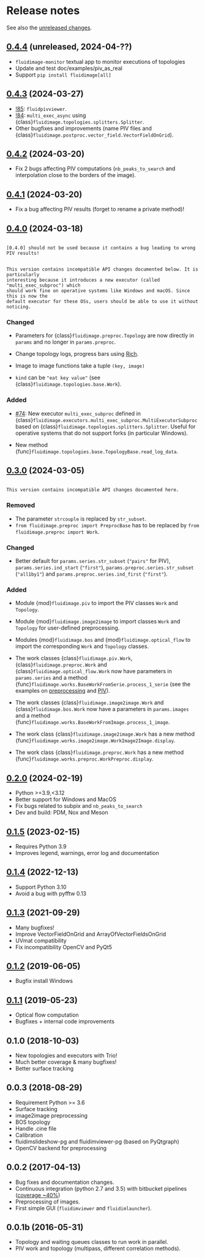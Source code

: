 # Release notes

See also the
[unreleased changes](https://foss.heptapod.net/fluiddyn/fluidimage/-/compare/0.4.3...branch%2Fdefault).

## [0.4.4] (unreleased, 2024-04-??)

- `fluidimage-monitor` textual app to monitor executions of topologies
- Update and test doc/examples/piv_as_real
- Support `pip install fluidimage[all]`

## [0.4.3] (2024-03-27)

- [!85](https://foss.heptapod.net/fluiddyn/fluidimage/-/merge_requests/85): `fluidpivviewer`.
- [!84](https://foss.heptapod.net/fluiddyn/fluidimage/-/merge_requests/84): `multi_exec_async`
  using {class}`fluidimage.topologies.splitters.Splitter`.
- Other bugfixes and improvements (name PIV files and
  {class}`fluidimage.postproc.vector_field.VectorFieldOnGrid`).

## [0.4.2] (2024-03-20)

- Fix 2 bugs affecting PIV computations (`nb_peaks_to_search` and interpolation
  close to the borders of the image).

## [0.4.1] (2024-03-20)

- Fix a bug affecting PIV results (forget to rename a private method)!

## [0.4.0] (2024-03-18)

```{danger}

[0.4.0] should not be used because it contains a bug leading to wrong PIV results!

```

```{warning}

This version contains incompatible API changes documented below. It is particularly
interesting because it introduces a new executor (called "multi_exec_subproc") which
should work fine on operative systems like Windows and macOS. Since this is now the
default executor for these OSs, users should be able to use it without noticing.

```

### Changed

- Parameters for {class}`fluidimage.preproc.Topology` are now directly in `params` and no
  longer in `params.preproc`.

- Change topology logs, progress bars using [Rich](https://rich.readthedocs.io).

- Image to image functions take a tuple `(key, image)`

- `kind` can be `"eat key value"` (see {class}`fluidimage.topologies.base.Work`).

### Added

- [#74](https://foss.heptapod.net/fluiddyn/fluidimage/-/merge_requests/74): New executor
  `multi_exec_subproc` defined in
  {class}`fluidimage.executors.multi_exec_subproc.MultiExecutorSubproc` based on
  {class}`fluidimage.topologies.splitters.Splitter`. Useful for operative systems that do
  not support forks (in particular Windows).

- New method {func}`fluidimage.topologies.base.TopologyBase.read_log_data`.

## [0.3.0] (2024-03-05)

```{warning}

This version contains incompatible API changes documented here.

```

### Removed

- The parameter `strcouple` is replaced by `str_subset`.
- `from fluidimage.preproc import PreprocBase` has to be replaced by
  `from fluidimage.preproc import Work`.

### Changed

- Better default for `params.series.str_subset` (`"pairs"` for PIV),
  `params.series.ind_start` (`"first"`), `params.preproc.series.str_subset` (`"all1by1"`)
  and `params.preproc.series.ind_first` (`"first"`).

### Added

- Module {mod}`fluidimage.piv` to import the PIV classes `Work` and `Topology`.

- Module {mod}`fluidimage.image2image` to import classes `Work` and `Topology` for
  user-defined preprocessing.

- Modules {mod}`fluidimage.bos` and {mod}`fluidimage.optical_flow` to import the
  corresponding `Work` and `Topology` classes.

- The work classes {class}`fluidimage.piv.Work`, {class}`fluidimage.preproc.Work` and
  {class}`fluidimage.optical_flow.Work` now have parameters in `params.series` and a
  method {func}`fluidimage.works.BaseWorkFromSerie.process_1_serie` (see the examples on
  [preprocessing](./examples/preproc.md) and [PIV](./examples/piv_try_params.md)).

- The work classes {class}`fluidimage.image2image.Work` and {class}`fluidimage.bos.Work`
  now have a parameters in `params.images` and a method
  {func}`fluidimage.works.BaseWorkFromImage.process_1_image`.

- The work class {class}`fluidimage.image2image.Work` has a new method
  {func}`fluidimage.works.image2image.WorkImage2Image.display`.

- The work class {class}`fluidimage.preproc.Work` has a new method
  {func}`fluidimage.works.preproc.WorkPreproc.display`.

## [0.2.0] (2024-02-19)

- Python >=3.9,\<3.12
- Better support for Windows and MacOS
- Fix bugs related to subpix and `nb_peaks_to_search`
- Dev and build: PDM, Nox and Meson

## [0.1.5] (2023-02-15)

- Requires Python 3.9
- Improves legend, warnings, error log and documentation

## [0.1.4] (2022-12-13)

- Support Python 3.10
- Avoid a bug with pyfftw 0.13

## [0.1.3] (2021-09-29)

- Many bugfixes!
- Improve VectorFieldOnGrid and ArrayOfVectorFieldsOnGrid
- UVmat compatibility
- Fix incompatibility OpenCV and PyQt5

## [0.1.2] (2019-06-05)

- Bugfix install Windows

## [0.1.1] (2019-05-23)

- Optical flow computation
- Bugfixes + internal code improvements

## 0.1.0 (2018-10-03)

- New topologies and executors with Trio!
- Much better coverage & many bugfixes!
- Better surface tracking

## 0.0.3 (2018-08-29)

- Requirement Python >= 3.6
- Surface tracking
- image2image preprocessing
- BOS topology
- Handle .cine file
- Calibration
- fluidimslideshow-pg and fluidimviewer-pg (based on PyQtgraph)
- OpenCV backend for preprocessing

## 0.0.2 (2017-04-13)

- Bug fixes and documentation changes.
- Continuous integration (python 2.7 and 3.5) with bitbucket pipelines
  ([coverage ~40%](https://codecov.io/gh/fluiddyn/fluidimage))
- Preprocessing of images.
- First simple GUI (`fluidimviewer` and `fluidimlauncher`).

## 0.0.1b (2016-05-31)

- Topology and waiting queues classes to run work in parallel.
- PIV work and topology (multipass, different correlation methods).

[0.1.1]: https://foss.heptapod.net/fluiddyn/fluidimage/-/compare/0.1.0...0.1.1
[0.1.2]: https://foss.heptapod.net/fluiddyn/fluidimage/-/compare/0.1.1...0.1.2
[0.1.3]: https://foss.heptapod.net/fluiddyn/fluidimage/-/compare/0.1.2...0.1.3
[0.1.4]: https://foss.heptapod.net/fluiddyn/fluidimage/-/compare/0.1.3...0.1.4
[0.1.5]: https://foss.heptapod.net/fluiddyn/fluidimage/-/compare/0.1.4...0.1.5
[0.2.0]: https://foss.heptapod.net/fluiddyn/fluidimage/-/compare/0.1.5...0.2.0
[0.3.0]: https://foss.heptapod.net/fluiddyn/fluidimage/-/compare/0.2.0...0.3.0
[0.4.0]: https://foss.heptapod.net/fluiddyn/fluidimage/-/compare/0.3.0...0.4.0
[0.4.1]: https://foss.heptapod.net/fluiddyn/fluidimage/-/compare/0.4.0...0.4.1
[0.4.2]: https://foss.heptapod.net/fluiddyn/fluidimage/-/compare/0.4.1...0.4.2
[0.4.3]: https://foss.heptapod.net/fluiddyn/fluidimage/-/compare/0.4.2...0.4.3
[0.4.4]: https://foss.heptapod.net/fluiddyn/fluidimage/-/compare/0.4.3...0.4.4
